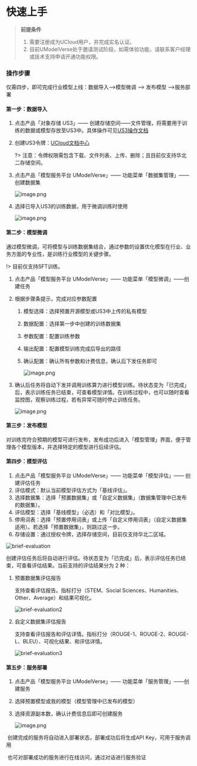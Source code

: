 # **快速上手**



> **前提条件**
>
> 1. 需要注册成为UCloud用户，并完成实名认证。
> 2. 目前UModelVerse处于邀请测试阶段，如需体验功能，请联系客户经理或技术支持申请开通功能权限。



### **操作步骤**

仅需四步，即可完成行业模型上线：数据导入——>模型微调 ——> 发布模型 ——>服务部署

#### **第一步：数据导入**

1. 点击产品「对象存储 US3」—— 创建存储空间——文件管理，将需要用于训练的数据或模型存放至US3中。具体操作可见[US3操作文档](https://docs.ucloud.cn/ufile/guide/space)

2. 创建US3令牌：[UCloud文档中心](https://docs.ucloud.cn/ufile/guide/token)

   ?> 注意：令牌权限需包含下载、文件列表、上传、删除；且目前仅支持华北二存储空间。

3. 点击产品「模型服务平台 UModelVerse」—— 功能菜单「数据集管理」——创建数据集

   ![image.png](https://www-s.ucloud.cn/2024/10/75cd5787f75c6fc534162c1dc458e539_1730086002177.png)

4. 选择已导入US3的训练数据，用于微调训练时使用

   ![image.png](https://www-s.ucloud.cn/2024/10/9d5bbe501f31669bf091163edbbb837b_1730086002181.png)


#### **第二步：模型微调**

通过模型微调，可将模型与训练数据集结合，通过参数的设置优化模型在行业、业务方面的专业性，是训练行业模型的关键步骤。

!> 目前仅支持SFT训练。

1. 点击产品「模型服务平台 UModelVerse」—— 功能菜单「模型微调」——创建任务
2. 根据步骤条提示，完成对应参数配置
   1. 模型选择：选择预置开源模型或US3中上传的私有模型
   2. 数据配置：选择第一步中创建的训练数据集
   3. 参数配置：配置训练参数
   4. 输出配置：配置模型训练完成后导出的路径
   5. 确认配置：确认所有参数和计费信息，确认后下发任务即可

      ![image.png](https://www-s.ucloud.cn/2024/10/d62e5ae56934d8906d9746e1e1ec77d9_1730086002185.png)
3. 确认后任务将自动下发并调用训练算力进行模型训练。待状态变为「已完成」后，表示训练任务已结束，可查看模型详情。在训练过程中，也可以随时查看监控图，观察训练过程，若有异常可随时停止训练任务。

   ![image.png](https://www-s.ucloud.cn/2024/10/b850be259df0e4f4642e171283f7cde4_1730086002191.png)



#### **第三步：发布模型**

对训练完符合预期的模型可进行发布，发布成功后进入「模型管理」界面，便于管理各个模型版本，并选择特定的模型进行后续评估。

#### **第四步：模型评估**

1. 点击产品「模型服务平台 UModelVerse」—— 功能菜单「模型评估」—— 创建评估任务
2. 评估模式：默认当前模型评估方式为「基线评估」。
3. 选择数据集：选择「预置数据集」或「自定义数据集」（数据集管理中已发布的数据集）。
4. 评估模型：选择「基线模型」（必选）和「对比模型」。
5. 停用词表：选择「预置停用词表」或上传「自定义停用词表」（自定义数据集适用）。若选择「预置数据集」，则跳过这一步。
6. 存储设置：通过授权令牌，选择存储空间，目前仅支持华北二区域。

![brief-evaluation](https://github.com/jianingge123/modelverse/blob/master/pics/newuser/brief-evaluation.png)

创建评估任务后将自动进行评估。待状态变为「已完成」后，表示评估任务已结束，可查看评估结果。当前支持的评估结果分为 2 种：

1. 预置数据集评估报告

   支持查看评估报告。指标打分（STEM、Social Sciences、Humanities、Other、Average）和结果可视化。

   ![brief-evaluation2](https://github.com/jianingge123/modelverse/blob/master/pics/newuser/brief-evaluation2.png)

2. 自定义数据集评估报告

   支持查看评估报告和评估详情。指标打分（ROUGE-1、ROUGE-2、ROUGE-L、BLEU）、可视化结果、和评估详情。

   ![brief-evaluation3](https://github.com/jianingge123/modelverse/blob/master/pics/newuser/brief-evaluation3.png)


#### **第五步：服务部署**

1. 点击产品「模型服务平台 UModelVerse」—— 功能菜单「服务管理」——创建服务
2. 选择预置模型或我的模型（模型管理中已发布的模型）
3. 选择资源副本数，确认计费信息后即可创建服务

   ![image.png](https://www-s.ucloud.cn/2024/10/6e845487011f0e2adbf5679dfa47dd4d_1730086002194.png)

​	创建完成的服务将自动进入部署状态，部署成功后将生成API Key，可用于服务调用

​	也可对部署成功的服务进行在线访问，通过对话进行服务验证
